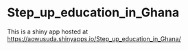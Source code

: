# Step_up_education_in_Ghana

This is a shiny app hosted at https://aowusuda.shinyapps.io/Step_up_education_in_Ghana/
